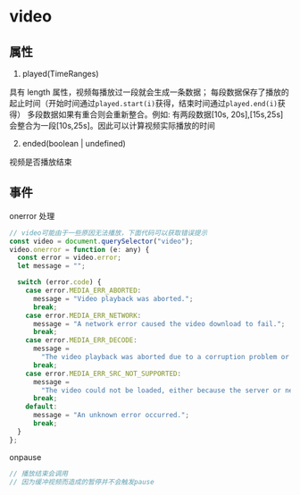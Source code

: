 # video

## 属性

1. played(TimeRanges)

具有 length 属性，视频每播放过一段就会生成一条数据；
每段数据保存了播放的起止时间（开始时间通过`played.start(i)`获得，结束时间通过`played.end(i)`获得）
多段数据如果有重合则会重新整合。例如: 有两段数据[10s, 20s],[15s,25s]会整合为一段[10s,25s]。因此可以计算视频实际播放的时间

2. ended(boolean | undefined)

视频是否播放结束

## 事件

onerror 处理

```js
// video可能由于一些原因无法播放，下面代码可以获取错误提示
const video = document.querySelector("video");
video.onerror = function (e: any) {
  const error = video.error;
  let message = "";

  switch (error.code) {
    case error.MEDIA_ERR_ABORTED:
      message = "Video playback was aborted.";
      break;
    case error.MEDIA_ERR_NETWORK:
      message = "A network error caused the video download to fail.";
      break;
    case error.MEDIA_ERR_DECODE:
      message =
        "The video playback was aborted due to a corruption problem or because the video used features your browser did not support.";
      break;
    case error.MEDIA_ERR_SRC_NOT_SUPPORTED:
      message =
        "The video could not be loaded, either because the server or network failed or because the format is not supported.";
      break;
    default:
      message = "An unknown error occurred.";
      break;
  }
};
```

onpause

```js
// 播放结束会调用
// 因为缓冲视频而造成的暂停并不会触发pause
```
